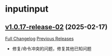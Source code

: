 # inputinput

## [v1.0.17-release-02](https://github.com/CvCn/InputInput/tree/v1.0.17-release-02) (2025-02-17)
[Full Changelog](https://github.com/CvCn/InputInput/compare/1.0.17-release...v1.0.17-release-02) [Previous Releases](https://github.com/CvCn/InputInput/releases)

- 修复/命令冲突的问题，修复其他已知问题  
